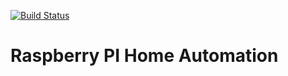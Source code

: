 [![Build Status](https://travis-ci.com/vikvanderlinden/raspberry-pi-home-automation.svg?branch=master)](https://travis-ci.com/vikvanderlinden/raspberry-pi-home-automation)

# Raspberry PI Home Automation
